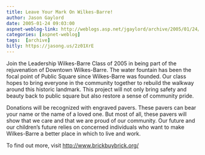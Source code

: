 ```yaml
---
title: Leave Your Mark On Wilkes-Barre!
author: Jason Gaylord
date: 2005-01-24 09:03:00
aspnet-weblog-link: http://weblogs.asp.net/jgaylord/archive/2005/01/24/359468.aspx
categories: [aspnet-weblog]
tags:  [archive]
bitly: https://jasong.us/2z01XrE
---
```


Join the Leadership Wilkes-Barre Class of 2005 in being part of the rejuvenation of Downtown Wilkes-Barre. The water fountain has been the focal point of Public Square since Wilkes-Barre was founded. Our class hopes to bring everyone in the community together to rebuild the walkway around this historic landmark. This project will not only bring safety and beauty back to public square but also restore a sense of community pride.

Donations will be recognized with engraved pavers. These pavers can bear your name or the name of a loved one. But most of all, these pavers will show that we care and that we are proud of our community. Our future and our children’s future relies on concerned individuals who want to make Wilkes-Barre a better place in which to live and work.

To find out more, visit http://www.brickbuybrick.org/
